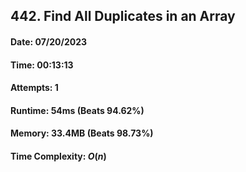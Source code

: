 ## 442. Find All Duplicates in an Array

#### Date: 07/20/2023

#### Time: 00:13:13

#### Attempts: 1

#### Runtime: 54ms (Beats 94.62%)

#### Memory: 33.4MB (Beats 98.73%)

#### Time Complexity: $O(n)$